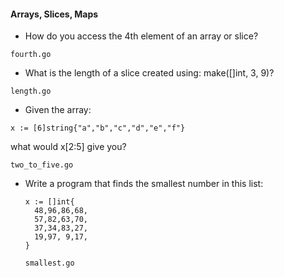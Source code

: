 #### Arrays, Slices, Maps

- How do you access the 4th element of an array or slice?
```
fourth.go
```

- What is the length of a slice created using: make([]int, 3, 9)?
```
length.go
```

- Given the array:

 `x := [6]string{"a","b","c","d","e","f"}`

 what would x[2:5] give you?
```
two_to_five.go
```

- Write a program that finds the smallest number in this list:

  ```
  x := []int{
    48,96,86,68,
    57,82,63,70,
    37,34,83,27,
    19,97, 9,17,
  }
  ```

  ```
  smallest.go
  ```
